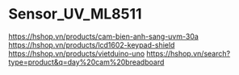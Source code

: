 # Sensor_UV_ML8511
https://hshop.vn/products/cam-bien-anh-sang-uvm-30a
https://hshop.vn/products/lcd1602-keypad-shield
https://hshop.vn/products/vietduino-uno
https://hshop.vn/search?type=product&q=day%20cam%20breadboard
